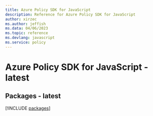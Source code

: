 ```yaml
---
title: Azure Policy SDK for JavaScript
description: Reference for Azure Policy SDK for JavaScript
author: xirzec
ms.author: jeffish
ms.data: 04/06/2023
ms.topic: reference
ms.devlang: javascript
ms.service: policy
---
```

# Azure Policy SDK for JavaScript - latest
## Packages - latest
[!INCLUDE [packages](policy-index.md)]